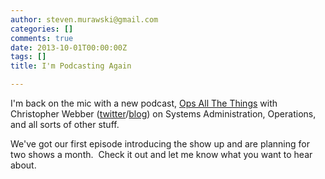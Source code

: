 ```yaml
---
author: steven.murawski@gmail.com
categories: []
comments: true
date: 2013-10-01T00:00:00Z
tags: []
title: I'm Podcasting Again

---
```


I'm back on the mic with a new podcast, <a href="http://www.opsallthethings.com/" target="_blank">Ops All The Things</a>&nbsp;with Christopher Webber (<a href="http://twitter.com/cwebber" target="_blank">twitter</a>/<a href="http://t.co/53p4rQ1W" target="_blank">blog</a>) on Systems Administration, Operations, and all sorts of other stuff.&nbsp;


We've got our first episode introducing the show up and are planning for two shows a month. &nbsp;Check it out and let me know what you want to hear about.



